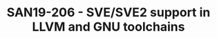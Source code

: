---
categories:
- san19
description: Arm announced SVE2, in early 2019, which allows a wider range of software
  to benefit from the advanced, scalable SIMD vector technology of the original SVE
  architecture (announced in 2017). In this talk, the presenter will provide an update
  on the status and roadmap of SVE and SVE2 support in LLVM and GNU toolchains.
image:
  featured: 'true'
  path: /assets/images/featured-images/san19/SAN19-206.png
session_attendee_num: '19'
session_id: SAN19-206
session_room: Sunset 3 (Session 3)
session_slot:
  end_time: '2019-09-24 09:25:00'
  start_time: '2019-09-24 09:00:00'
session_speakers:
- speaker_bio: Ashok Bhat is a product manager in Arms Development Solutions Group
    (DSG), looking after Cloud and Networking tools. In the recent past, he was a
    product manager of HPC tools including Arm Fortran Compiler, based on Flang/F18
    project.
  speaker_company: Arm
  speaker_image: /assets/images/speakers/san19/ashok-bhat.jpg
  speaker_location: ''
  speaker_name: Ashok Bhat
  speaker_position: Sr Product Manager
  speaker_url: ''
  speaker_username: ashok.bhat1
session_track: Tools
tag: session
tags:
- HPC
- ' Tools'
title: SAN19-206 - SVE/SVE2 support in LLVM and GNU toolchains
---